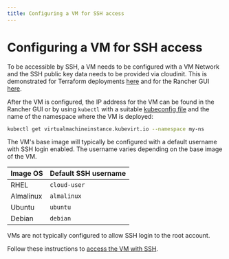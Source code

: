```yaml
---
title: Configuring a VM for SSH access
---
```


# Configuring a VM for SSH access

To be accessible by SSH, a VM needs to be configured with a VM Network and the SSH
public key data needs to be provided via cloudinit. This is demonstrated for Terraform
deployments [here](./deploying_resources/deploying_terraform.md/#configure-the-vm-for-ssh-access)
and for the Rancher GUI [here](./deploying_resources/deploying_rancher.md).

After the VM is configured, the IP address for the VM can be found in the Rancher
GUI or by using `kubectl` with a suitable [kubeconfig file](../stubs/kubeconfig.md)
and the name of the namespace where the VM is deployed:

``` sh
kubectl get virtualmachineinstance.kubevirt.io --namespace my-ns
```

The VM's base image will typically be configured with a default username with SSH
login enabled. The username varies depending on the base image of the VM.

| Image OS  | Default SSH username |
| :-------- | :------------------- |
| RHEL      | `cloud-user`         |
| Almalinux | `almalinux`          |
| Ubuntu    | `ubuntu`             |
| Debian    | `debian`             |

VMs are not typically configured to allow SSH login to the root account.

Follow these instructions to [access the VM with SSH](../end_user_guide/ssh.md).
